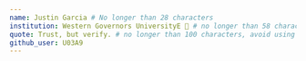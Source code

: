```yaml
---
name: Justin Garcia # No longer than 28 characters
institution: Western Governors UniversityE 🚩 # no longer than 58 characters
quote: Trust, but verify. # no longer than 100 characters, avoid using quotes(") to guarantee the format remains the same.
github_user: U03A9
---
```


